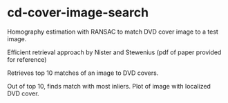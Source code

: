# cd-cover-image-search

Homography estimation with RANSAC to match DVD cover image to a test image.

Efficient retrieval approach by Nister and Stewenius (pdf of paper provided for reference)

Retrieves top 10 matches of an image to DVD covers.

Out of top 10, finds match with most inliers. Plot of image with localized DVD cover.
